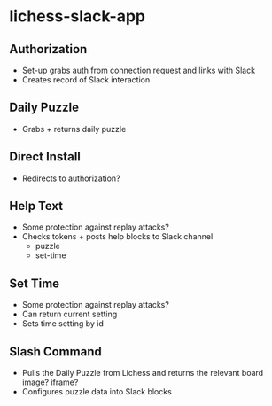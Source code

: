 # lichess-slack-app
 
## Authorization
- Set-up grabs auth from connection request and links with Slack
- Creates record of Slack interaction

## Daily Puzzle
- Grabs + returns daily puzzle

## Direct Install
- Redirects to authorization?

## Help Text
- Some protection against replay attacks?
- Checks tokens + posts help blocks to Slack channel
  - puzzle
  - set-time 

## Set Time
- Some protection against replay attacks?
- Can return current setting
- Sets time setting by id

## Slash Command
- Pulls the Daily Puzzle from Lichess and returns the relevant board image? iframe?
- Configures puzzle data into Slack blocks

